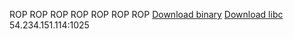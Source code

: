 ROP ROP ROP ROP ROP ROP ROP
[Download binary](http://dl.ctftime.org/64/364/ropasaurusrex-85a84f36f81e11f720b1cf5ea0d1fb0d5a603c0d)
[Download libc](http://dl.ctftime.org/64/364/libc.so.6-f85c96c8fc753bfa75140c39501b4cd50779f43a)
54.234.151.114:1025

